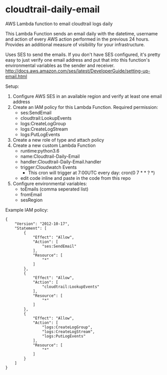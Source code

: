 # cloudtrail-daily-email
AWS Lambda function to email cloudtrail logs daily

This Lambda Function sends an email daily with the datetime, username and action of every AWS action performed in the previous 24 hours. Provides an additional measure of visibility for your infrastructure.

Uses SES to send the emails. If you don't have SES configured, it's pretty easy to just verify one email address and put that into this function's environmental variables as the sender and receiver.
http://docs.aws.amazon.com/ses/latest/DeveloperGuide/setting-up-email.html

Setup:

1. Configure AWS SES in an available region and verify at least one email address
2. Create an IAM policy for this Lambda Function. Required permission:
    * ses:SendEmail
    * cloudtrail:LookupEvents
    * logs:CreateLogGroup
    * logs:CreateLogStream
    * logs:PutLogEvents
3. Create a new role of type  and attach policy
4. Create a new custom Lambda Function
    * runtime:python3.6
    * name:Cloudtrail-Daily-Email
    * handler:Cloudtrail-Daily-Email.handler
    * trigger:Cloudwatch Events
        * This cron will trigger at 7:00UTC every day: cron(0 7 * * ? *)
    * edit code inline and paste in the code from this repo
5. Configure environmental variables:
    * toEmails (comma seperated list)
    * fromEmail
    * sesRegion


Example IAM policy:
```
{
    "Version": "2012-10-17",
    "Statement": [
        {
            "Effect": "Allow",
            "Action": [
                "ses:SendEmail"
            ],
            "Resource": [
                "*"
            ]
        },
        {
            "Effect": "Allow",
            "Action": [
                "cloudtrail:LookupEvents"
            ],
            "Resource": [
                "*"
            ]
        },
        {
            "Effect": "Allow",
            "Action": [
                "logs:CreateLogGroup",
                "logs:CreateLogStream",
                "logs:PutLogEvents"
            ],
            "Resource": [
                "*"
            ]
        }
    ]
}
```
